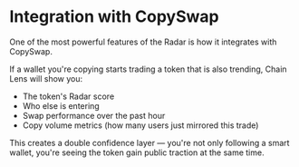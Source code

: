 # Integration with CopySwap

One of the most powerful features of the Radar is how it integrates with CopySwap.

If a wallet you're copying starts trading a token that is also trending, Chain Lens will show you:
- The token's Radar score
- Who else is entering
- Swap performance over the past hour
- Copy volume metrics (how many users just mirrored this trade)

This creates a double confidence layer — you're not only following a smart wallet, you're seeing the token gain public traction at the same time.
